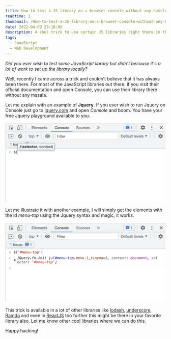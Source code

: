 ```yaml
---
title: How to test a JS library on a browser console without any hassle?
readtime: 1
thumbnail: /How-to-test-a-JS-library-on-a-browser-console-without-any-hassle/header.png
date: 2022-04-09 23:18:05
description: A cool trick to use certain JS libraries right there in the console.
tags:
  - JavaScript
  - Web Development
---
```


*Did you ever wish to test some JavaScript library but didn’t because it's a lot of work to set up the library locally?*

Well, recently I came across a trick and couldn’t believe that it has always been there. For most of the JavaScript libraries out there, if you visit their official documentation and open Console, you can use their library there without any masala.

Let me explain with an example of **Jquery**. If you ever wish to run Jquery on Console just go to [<u>jquery.com</u>](https://jquery.com) and open *Console* and boom. You have your free Jquery playground available to you.

![Example 1](/How-to-test-a-JS-library-on-a-browser-console-without-any-hassle/example1.png)

Let me illustrate it with another example, I will simply get the elements with the id *menu-top* using the Jquery syntax and magic, it works.

![Example 2](/How-to-test-a-JS-library-on-a-browser-console-without-any-hassle/example2.png)

This trick is available in a lot of other libraries like [<u>lodash</u>](https://lodash.com/docs/4.17.15), [<u>underscore</u>](https://underscorejs.org/), [<u>Ramda</u>](https://ramdajs.com/docs/) and even in [<u>ReactJS</u>](https://reactjs.org/) too further this might be there in your favorite library also. Let me know other cool libraries where we can do this.

Happy hacking!
